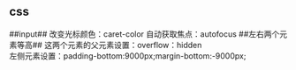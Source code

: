 css
---------------------------
##input##
改变光标颜色：caret-color
自动获取焦点：autofocus
##左右两个元素等高##
这两个元素的父元素设置：overflow：hidden<br>
左侧元素设置：padding-bottom:9000px;margin-bottom:-9000px;<br>